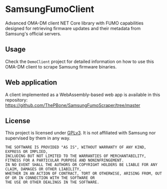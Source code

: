 # SamsungFumoClient
Advanced OMA-DM client NET Core library with FUMO capabilities designed for retrieving firmware updates and their metadata from Samsung's official servers.

## Usage

Check the `DemoClient` project for detailed information on how to use this OMA-DM client to scrape Samsung firmware binaries.

## Web application
A client implemented as a WebAssembly-based web app is available in this repository: https://github.com/ThePBone/SamsungFumoScraper/tree/master

## License

This project is licensed under [GPLv3](https://github.com/ThePBone/GalaxyBudsClient/blob/master/LICENSE). It is not affiliated with Samsung nor supervised by them in any way.

```
THE SOFTWARE IS PROVIDED "AS IS", WITHOUT WARRANTY OF ANY KIND, EXPRESS OR IMPLIED, 
INCLUDING BUT NOT LIMITED TO THE WARRANTIES OF MERCHANTABILITY, FITNESS FOR A PARTICULAR PURPOSE AND NONINFRINGEMENT. 
IN NO EVENT SHALL THE AUTHORS OR COPYRIGHT HOLDERS BE LIABLE FOR ANY CLAIM, DAMAGES OR OTHER LIABILITY, 
WHETHER IN AN ACTION OF CONTRACT, TORT OR OTHERWISE, ARISING FROM, OUT OF OR IN CONNECTION WITH THE SOFTWARE OR 
THE USE OR OTHER DEALINGS IN THE SOFTWARE.
```
